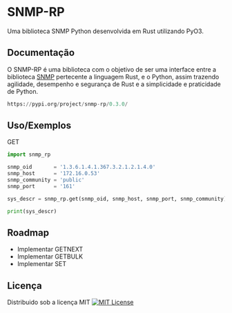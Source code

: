 
# SNMP-RP

Uma biblioteca SNMP Python desenvolvida em Rust utilizando PyO3.




## Documentação

O SNMP-RP é uma biblioteca com o objetivo de ser uma interface entre a biblioteca [SNMP](https://docs.rs/snmp/latest/snmp/) pertecente a linguagem Rust, e o Python, assim trazendo agilidade, desempenho e segurança de Rust e a simplicidade e praticidade de Python.





```python
https://pypi.org/project/snmp-rp/0.3.0/
```




## Uso/Exemplos



GET
```python
import snmp_rp

snmp_oid       = '1.3.6.1.4.1.367.3.2.1.2.1.4.0'
snmp_host      = '172.16.0.53'
snmp_community = 'public'
snmp_port      = '161'

sys_descr = snmp_rp.get(snmp_oid, snmp_host, snmp_port, snmp_community)

print(sys_descr)

```


## Roadmap

- Implementar GETNEXT
- Implementar GETBULK
- Implementar SET



## Licença

Distribuido sob a licença MIT [![MIT License](https://img.shields.io/badge/License-MIT-green.svg)](https://choosealicense.com/licenses/mit/)


